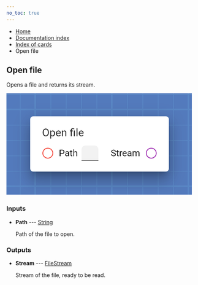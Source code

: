 ```yaml
---
no_toc: true
---
```


<ul class="breadcrumb">
    <li><a href="">Home</a></li>
    <li><a href="documentation">Documentation index</a></li>
    <li><a href="cards/">Index of cards</a></li>
    <li>Open file</li>
</ul>

## Open file

Opens a file and returns its stream.

!["Open file" card](assets/img/cards/openFile.png)


### Inputs


* **Path** --- [String](types/String)

  Path of the file to open.





### Outputs


* **Stream** --- [FileStream](types/FileStream)

  Stream of the file, ready to be read.




